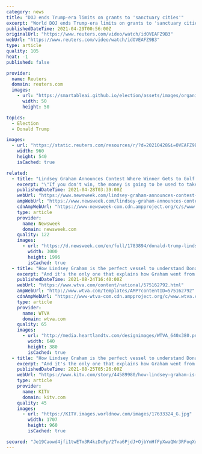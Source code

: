 ```yaml
---
category: news
title: "DOJ ends Trump-era limits on grants to 'sanctuary cities'"
excerpt: "World DOJ ends Trump-era limits on grants to 'sanctuary cities' Posted . The U.S. Justice Department has repealed a policy put in place during Donald Trump's presidency that cut o"
publishedDateTime: 2021-04-29T00:56:00Z
originalUrl: "https://www.reuters.com/video/watch/idOVEAFZ9B3"
webUrl: "https://www.reuters.com/video/watch/idOVEAFZ9B3"
type: article
quality: 105
heat: -1
published: false

provider:
  name: Reuters
  domain: reuters.com
  images:
    - url: "https://smartableai.github.io/election/assets/images/organizations/reuters.com-50x50.jpg"
      width: 50
      height: 50

topics:
  - Election
  - Donald Trump

images:
  - url: "https://static.reuters.com/resources/r/?d=20210428&i=OVEAFZ9B3&r=OVEAFZ9B3&t=2"
    width: 960
    height: 540
    isCached: true

related:
  - title: "Lindsey Graham Announces Contest Where Winner Gets to Golf With Trump and Him"
    excerpt: "\"If you don't win, the money is going to be used to take back the House and the Senate, so we can stop this slide to socialism,\" Graham said."
    publishedDateTime: 2021-04-28T03:39:00Z
    webUrl: "https://www.newsweek.com/lindsey-graham-announces-contest-where-winner-gets-golf-trump-him-1586971"
    ampWebUrl: "https://www.newsweek.com/lindsey-graham-announces-contest-where-winner-gets-golf-trump-him-1586971?amp=1"
    cdnAmpWebUrl: "https://www-newsweek-com.cdn.ampproject.org/c/s/www.newsweek.com/lindsey-graham-announces-contest-where-winner-gets-golf-trump-him-1586971?amp=1"
    type: article
    provider:
      name: Newsweek
      domain: newsweek.com
    quality: 122
    images:
      - url: "https://d.newsweek.com/en/full/1783894/donald-trump-lindsey-graham-golf-contest-tournament.jpg"
        width: 3000
        height: 1996
        isCached: true
  - title: "How Lindsey Graham is the perfect vessel to understand Donald Trump's death grip on the GOP"
    excerpt: "And it's the only one that explains how Graham went from an understudy to Sen. John McCain in the early part of this decade to a full-fledged Trumper by the end of it. As The New York Times put it in a recent profile of Graham: \"What emerges from interviews with more than 60 people close to him,"
    publishedDateTime: 2021-08-24T16:40:00Z
    webUrl: "https://www.wtva.com/content/national/575162792.html"
    ampWebUrl: "http://www.wtva.com/templates/AMP?contentID=575162792"
    cdnAmpWebUrl: "https://www-wtva-com.cdn.ampproject.org/c/www.wtva.com/templates/AMP?contentID=575162792"
    type: article
    provider:
      name: WTVA
      domain: wtva.com
    quality: 65
    images:
      - url: "http://media.heartlandtv.com/designimages/WTVA_640x380.png"
        width: 640
        height: 380
        isCached: true
  - title: "How Lindsey Graham is the perfect vessel to understand Donald Trump's death grip on the GOP"
    excerpt: "And it's the only one that explains how Graham went from an understudy to Sen. John McCain in the early part of this decade to a full-fledged Trumper by the end of it. \"What emerges from interviews with more than 60 people close to him,"
    publishedDateTime: 2021-08-25T05:26:00Z
    webUrl: "https://www.kitv.com/story/44589980/how-lindsey-graham-is-the-perfect-vessel-to-understand-donald-trumps-death-grip-on-the-gop"
    type: article
    provider:
      name: KITV
      domain: kitv.com
    quality: 45
    images:
      - url: "https://KITV.images.worldnow.com/images/17633324_G.jpg"
        width: 1707
        height: 960
        isCached: true

secured: "Je19Caowd4jfi1twETm3R4kzDcFp/2Tva6PjdJ+OjbYmHfFpXwaQWr3RFoqXdl0uomqDiNPgPGqKxl2xyGZUQKv/4FlrVoFedjOEZLTHyTCfvXPntSBIbyO6mUBoPAo2koTJeBfel2l8XR/Hm0/jJ8FgnimXOYio/fx+IquzzvFPSabFxVGLO/rQnDl3P5mBMQA3+ynZnqLuRVwO5nn83qp6JN+sw+J7glpZyBD+3sGtZxwx0iq0lS5uS1h7LhKKD4TPqFqDwQfKkeICKeezi45TBib5N4+08g1fr6DEYXKHnpgbS7ATPdmBY+0c+E8g8SeEKtAZB+53qNDzrJY2E+RlUbtYGOlo6uEiE/XcQNo=;AsZzF4v/WU9Gsd8fGNlNPw=="
---
```


